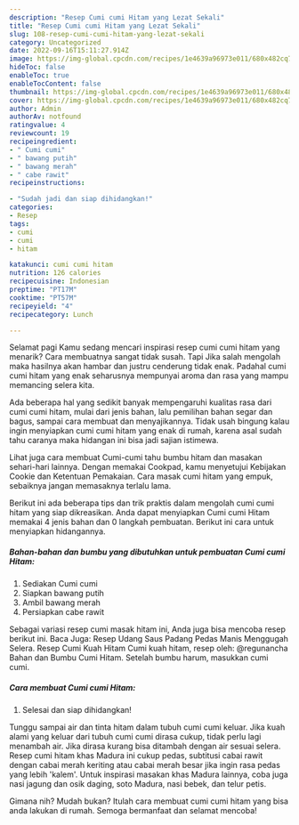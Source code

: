 ```yaml
---
description: "Resep Cumi cumi Hitam yang Lezat Sekali"
title: "Resep Cumi cumi Hitam yang Lezat Sekali"
slug: 108-resep-cumi-cumi-hitam-yang-lezat-sekali
category: Uncategorized
date: 2022-09-16T15:11:27.914Z
image: https://img-global.cpcdn.com/recipes/1e4639a96973e011/680x482cq70/cumi-cumi-hitam-foto-resep-utama.jpg
hideToc: false
enableToc: true
enableTocContent: false
thumbnail: https://img-global.cpcdn.com/recipes/1e4639a96973e011/680x482cq70/cumi-cumi-hitam-foto-resep-utama.jpg
cover: https://img-global.cpcdn.com/recipes/1e4639a96973e011/680x482cq70/cumi-cumi-hitam-foto-resep-utama.jpg
author: Admin
authorAv: notfound
ratingvalue: 4
reviewcount: 19
recipeingredient:
- " Cumi cumi"
- " bawang putih"
- " bawang merah"
- " cabe rawit"
recipeinstructions:

- "Sudah jadi dan siap dihidangkan!"
categories:
- Resep
tags:
- cumi
- cumi
- hitam

katakunci: cumi cumi hitam 
nutrition: 126 calories
recipecuisine: Indonesian
preptime: "PT17M"
cooktime: "PT57M"
recipeyield: "4"
recipecategory: Lunch

---
```



Selamat pagi Kamu sedang mencari inspirasi resep cumi cumi hitam yang menarik? Cara membuatnya sangat tidak susah. Tapi Jika salah mengolah maka hasilnya akan hambar dan justru cenderung tidak enak. Padahal cumi cumi hitam yang enak seharusnya mempunyai aroma dan rasa yang mampu memancing selera kita.


Ada beberapa hal yang sedikit banyak mempengaruhi kualitas rasa dari cumi cumi hitam, mulai dari jenis bahan, lalu pemilihan bahan segar dan bagus, sampai cara membuat dan menyajikannya. Tidak usah bingung kalau ingin menyiapkan cumi cumi hitam yang enak di rumah, karena asal sudah tahu caranya maka hidangan ini bisa jadi sajian istimewa.

Lihat juga cara membuat Cumi-cumi tahu bumbu hitam dan masakan sehari-hari lainnya. Dengan memakai Cookpad, kamu menyetujui Kebijakan Cookie dan Ketentuan Pemakaian. Cara masak cumi hitam yang empuk, sebaiknya jangan memasaknya terlalu lama.


Berikut ini ada beberapa tips dan trik praktis dalam mengolah cumi cumi hitam yang siap dikreasikan. Anda dapat menyiapkan Cumi cumi Hitam memakai 4 jenis bahan dan 0 langkah pembuatan. Berikut ini cara untuk menyiapkan hidangannya.

<!--inarticleads1-->

##### Bahan-bahan dan bumbu yang dibutuhkan untuk pembuatan Cumi cumi Hitam:

1. Sediakan  Cumi cumi
1. Siapkan  bawang putih
1. Ambil  bawang merah
1. Persiapkan  cabe rawit


Sebagai variasi resep cumi masak hitam ini, Anda juga bisa mencoba resep berikut ini. Baca Juga: Resep Udang Saus Padang Pedas Manis Menggugah Selera. Resep Cumi Kuah Hitam Cumi kuah hitam, resep oleh: @regunancha Bahan dan Bumbu Cumi Hitam. Setelah bumbu harum, masukkan cumi cumi. 

<!--inarticleads2-->

##### Cara membuat Cumi cumi Hitam:


1. Selesai dan siap dihidangkan!

Tunggu sampai air dan tinta hitam dalam tubuh cumi cumi keluar. Jika kuah alami yang keluar dari tubuh cumi cumi dirasa cukup, tidak perlu lagi menambah air. Jika dirasa kurang bisa ditambah dengan air sesuai selera. Resep cumi hitam khas Madura ini cukup pedas, subtitusi cabai rawit dengan cabai merah keriting atau cabai merah besar jika ingin rasa pedas yang lebih &#39;kalem&#39;. Untuk inspirasi masakan khas Madura lainnya, coba juga nasi jagung dan osik daging, soto Madura, nasi bebek, dan telur petis. 

Gimana nih? Mudah bukan? Itulah cara membuat cumi cumi hitam yang bisa anda lakukan di rumah. Semoga bermanfaat dan selamat mencoba!
